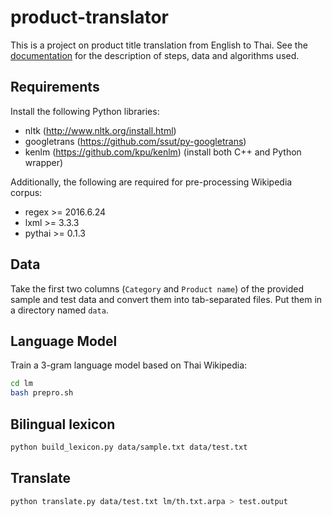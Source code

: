 # product-translator

This is a project on product title translation from English to Thai. See the [documentation](DOCUMENTATION.md) for the description of steps, data and algorithms used.

## Requirements
Install the following Python libraries:

* nltk (http://www.nltk.org/install.html)
* googletrans (https://github.com/ssut/py-googletrans)
* kenlm (https://github.com/kpu/kenlm) (install both C++ and Python wrapper)

Additionally, the following are required for pre-processing Wikipedia corpus:

* regex >= 2016.6.24
* lxml >= 3.3.3
* pythai >= 0.1.3 

## Data
Take the first two columns (`Category` and `Product name`) of the provided sample and test data and convert them into tab-separated files. Put them in a directory named `data`.

## Language Model
Train a 3-gram language model based on Thai Wikipedia:
```bash
cd lm
bash prepro.sh
```

## Bilingual lexicon
```bash
python build_lexicon.py data/sample.txt data/test.txt
```

## Translate
```bash
python translate.py data/test.txt lm/th.txt.arpa > test.output
```
